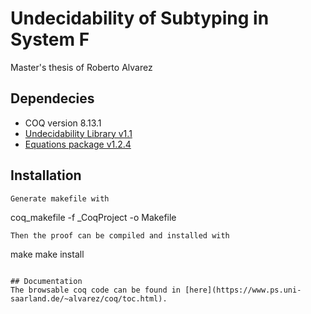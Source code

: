 # Undecidability of Subtyping in System F
Master's thesis of Roberto Alvarez

## Dependecies
- COQ version 8.13.1
- [Undecidability Library v1.1](https://github.com/uds-psl/coq-library-undecidability/releases/tag/H10-LMCS-v1.1)
- [Equations package v1.2.4](https://github.com/mattam82/Coq-Equations/releases/tag/v1.2.4-8.13)

## Installation
```
Generate makefile with
```
coq_makefile -f _CoqProject -o Makefile
```
Then the proof can be compiled and installed with
```
make
make install
```

## Documentation
The browsable coq code can be found in [here](https://www.ps.uni-saarland.de/~alvarez/coq/toc.html).
